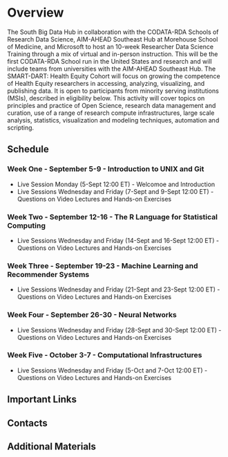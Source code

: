 # Overview

The South Big Data Hub in collaboration with the CODATA-RDA Schools of Research Data Science, AIM-AHEAD Southeast Hub at Morehouse School of Medicine, and Microsoft to host an 10-week Researcher Data Science Training through a mix of virtual and in-person instruction. This will be the first CODATA-RDA School run in the United States and research and will include teams from universities with the AIM-AHEAD Southeast Hub. The SMART-DART: Health Equity Cohort will focus on growing the competence of Health Equity researchers in accessing, analyzing, visualizing, and publishing data. It is open to participants from minority serving institutions (MSIs), described in eligibility below. This activity will cover topics on principles and practice of Open Science, research data management and curation, use of a range of research compute infrastructures, large scale analysis, statistics, visualization and modeling techniques, automation and scripting.

## Schedule

### Week One - September 5-9 - Introduction to UNIX and Git 
   * Live Session Monday (5-Sept 12:00 ET) - Welcomoe and Introduction
   * Live Sessions Wednesday and Friday (7-Sept and 9-Sept 12:00 ET) - Questions on Video Lectures and Hands-on Exercises
### Week Two - September 12-16 - The R Language for Statistical Computing
   * Live Sessions Wednesday and Friday (14-Sept and 16-Sept 12:00 ET) - Questions on Video Lectures and Hands-on Exercises
### Week Three - September 19-23 - Machine Learning and Recommender Systems
   * Live Sessions Wednesday and Friday (21-Sept and 23-Sept 12:00 ET) - Questions on Video Lectures and Hands-on Exercises
### Week Four - September 26-30 - Neural Networks
   * Live Sessions Wednesday and Friday (28-Sept and 30-Sept 12:00 ET) - Questions on Video Lectures and Hands-on Exercises
### Week Five - October 3-7 - Computational Infrastructures
   * Live Sessions Wednesday and Friday (5-Oct and 7-Oct 12:00 ET) - Questions on Video Lectures and Hands-on Exercises

## Important Links

## Contacts 

## Additional Materials
